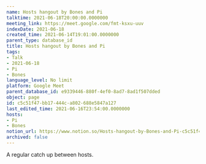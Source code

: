 ```yaml
---
name: Hosts hangout by Bones and Pi
talktime: 2021-06-18T20:00:00.0000000
meeting_link: https://meet.google.com/fmt-ksxu-uuv
indexDate: 2021-06-18
created_time: 2021-06-14T19:01:00.0000000
parent_type: database_id
title: Hosts hangout by Bones and Pi
tags:
- Talk
- 2021-06-18
- Pi
- Bones
language_level: No limit
platform: Google Meet
parent_database_id: e9339446-880f-4ef0-8ad7-8ad1f507dded
object: page
id: c5c51f47-bb17-444c-a802-688e5847a127
last_edited_time: 2021-06-16T23:54:00.0000000
hosts:
- Pi
- Bones
notion_url: https://www.notion.so/Hosts-hangout-by-Bones-and-Pi-c5c51f47bb17444ca802688e5847a127
archived: false
---
```


A regular catch up between hosts.


